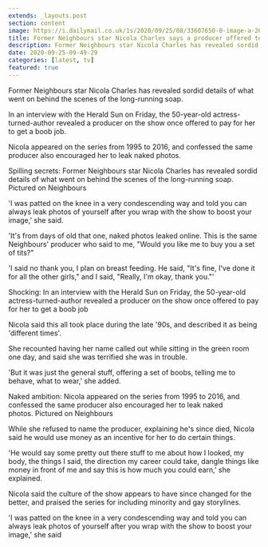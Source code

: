 ```yaml
---
extends: _layouts.post
section: content
image: https://i.dailymail.co.uk/1s/2020/09/25/08/33607650-0-image-a-26_1601020571919.jpg 
title: Former Neighbours star Nicola Charles says a producer offered to pay for her to get breast implants 
description: Former Neighbours star Nicola Charles has revealed sordid details of what went on behind the scenes of the long-running soap. 
date: 2020-09-25-09-49-29 
categories: [latest, tv] 
featured: true 
--- 
```

Former Neighbours star Nicola Charles has revealed sordid details of what went on behind the scenes of the long-running soap.

In an interview with the Herald Sun on Friday, the 50-year-old actress-turned-author revealed a producer on the show once offered to pay for her to get a boob job. 

Nicola appeared on the series from 1995 to 2016, and confessed the same producer also encouraged her to leak naked photos. 

Spilling secrets: Former Neighbours star Nicola Charles has revealed sordid details of what went on behind the scenes of the long-running soap. Pictured on Neighbours

'I was patted on the knee in a very condescending way and told you can always leak photos of yourself after you wrap with the show to boost your image,' she said.

'It's from days of old that one, naked photos leaked online. This is the same Neighbours' producer who said to me, "Would you like me to buy you a set of tits?"

'I said no thank you, I plan on breast feeding. He said, "It's fine, I've done it for all the other girls," and I said, "Really, I'm okay, thank you."' 

Shocking: In an interview with the Herald Sun on Friday, the 50-year-old actress-turned-author revealed a producer on the show once offered to pay for her to get a boob job

Nicola said this all took place during the late '90s, and described it as being 'different times'.

She recounted having her name called out while sitting in the green room one day, and said she was terrified she was in trouble.

'But it was just the general stuff, offering a set of boobs, telling me to behave, what to wear,' she added.

Naked ambition: Nicola appeared on the series from 1995 to 2016, and confessed the same producer also encouraged her to leak naked photos. Pictured on Neighbours

While she refused to name the producer, explaining he's since died, Nicola said he would use money as an incentive for her to do certain things.

'He would say some pretty out there stuff to me about how I looked, my body, the things I said, the direction my career could take, dangle things like money in front of me and say this is how much you could earn,' she explained.

Nicola said the culture of the show appears to have since changed for the better, and praised the series for including minority and gay storylines.   

'I was patted on the knee in a very condescending way and told you can always leak photos of yourself after you wrap with the show to boost your image,' she said


